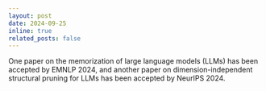 ```yaml
---
layout: post
date: 2024-09-25
inline: true
related_posts: false
---
```


One paper on the memorization of large language models (LLMs) has been accepted by EMNLP 2024, and another paper on dimension-independent structural pruning for LLMs has been accepted by NeurIPS 2024.

